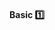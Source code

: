 <div id="title">

#### Basic :one:

</div>

<div id="body">

<include src="useDefaultBranch/container-index.md" boilerplate />

<panel header="**Don't Recycle Variables or Parameters**" type="seamless" expanded>
  <include src="../../practices/dontRecycleVarsOrParams/index.md#main" />
</panel>

<panel header="**Avoid Empty Catch Blocks**" type="seamless" expanded>
  <include src="../../practices/avoidEmptyCatchBlocks/index.md#main" />
</panel>

<panel header="**Delete Dead Code**" type="seamless" expanded>
  <include src="../../practices/deleteDeadCode/index.md#main" />
</panel>

</div>

<div id="extras">

<include src="exercises.md" />

</div>